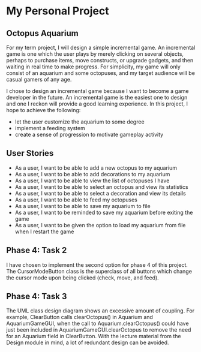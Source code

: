 # My Personal Project

## Octopus Aquarium

For my term project, I will design a simple incremental game. An incremental game is one which the user plays by merely
clicking on several objects, perhaps to purchase items, move constructs, or upgrade gadgets, and then waiting in real
time to make progress. For simplicity, my game will only consist of an aquarium and some octopuses, and my target
audience will be casual gamers of any age.

I chose to design an incremental game because I want to become a game developer in the future. An incremental game is
the easiest one to design and one I reckon will provide a good learning experience. In this project, I hope to achieve
the following:
- let the user customize the aquarium to some degree
- implement a feeding system
- create a sense of progression to motivate gameplay activity

## User Stories

- As a user, I want to be able to add a new octopus to my aquarium
- As a user, I want to be able to add decorations to my aquarium
- As a user, I want to be able to view the list of octopuses I have
- As a user, I want to be able to select an octopus and view its statistics
- As a user, I want to be able to select a decoration and view its details
- As a user, I want to be able to feed my octopuses
- As a user, I want to be able to save my aquarium to file
- As a user, I want to be reminded to save my aquarium before exiting the game
- As a user, I want to be given the option to load my aquarium from file when I restart the game

## Phase 4: Task 2

I have chosen to implement the second option for phase 4 of this project. The CursorModeButton class is the superclass
of all buttons which change the cursor mode upon being clicked (check, move, and feed).

## Phase 4: Task 3

The UML class design diagram shows an excessive amount of coupling. For example, ClearButton calls clearOctopus() in
Aquarium and AquariumGameGUI, when the call to Aquarium.clearOctopus() could have just been included in
AquariumGameGUI.clearOctopus to remove the need for an Aquarium field in ClearButton. With the lecture material from the
Design module in mind, a lot of redundant design can be avoided.